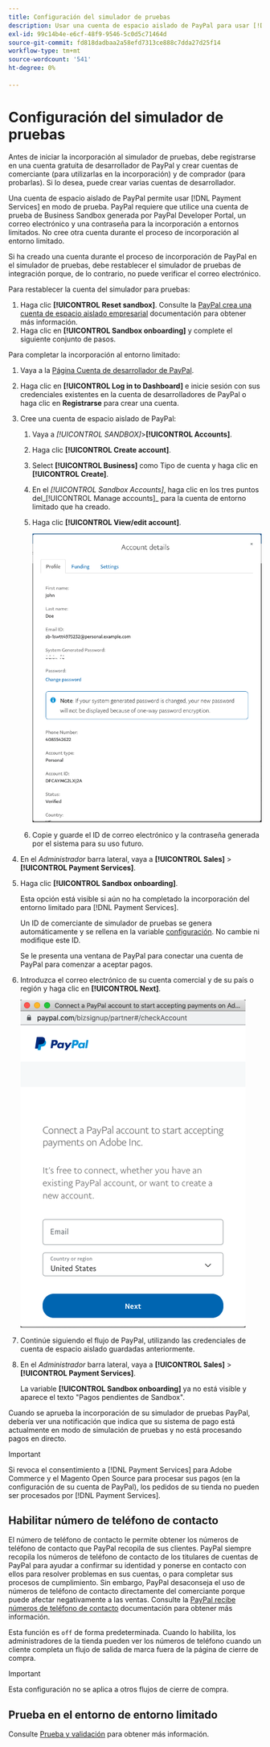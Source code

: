 ```yaml
---
title: Configuración del simulador de pruebas
description: Usar una cuenta de espacio aislado de PayPal para usar [!DNL Payment Services] en modo de prueba.
exl-id: 99c14b4e-e6cf-48f9-9546-5c0d5c71464d
source-git-commit: fd818dadbaa2a58efd7313ce888c7dda27d25f14
workflow-type: tm+mt
source-wordcount: '541'
ht-degree: 0%

---
```


# Configuración del simulador de pruebas

Antes de iniciar la incorporación al simulador de pruebas, debe registrarse en una cuenta gratuita de desarrollador de PayPal y crear cuentas de comerciante (para utilizarlas en la incorporación) y de comprador (para probarlas). Si lo desea, puede crear varias cuentas de desarrollador.

Una cuenta de espacio aislado de PayPal permite usar [!DNL Payment Services] en modo de prueba. PayPal requiere que utilice una cuenta de prueba de Business Sandbox generada por PayPal Developer Portal, un correo electrónico y una contraseña para la incorporación a entornos limitados. No cree otra cuenta durante el proceso de incorporación al entorno limitado.

Si ha creado una cuenta durante el proceso de incorporación de PayPal en el simulador de pruebas, debe restablecer el simulador de pruebas de integración porque, de lo contrario, no puede verificar el correo electrónico.

Para restablecer la cuenta del simulador para pruebas:

1. Haga clic **[!UICONTROL Reset sandbox]**. Consulte la [PayPal crea una cuenta de espacio aislado empresarial](https://developer.paypal.com/docs/api-basics/sandbox/accounts/#create-a-business-sandbox-account) documentación para obtener más información.
1. Haga clic en **[!UICONTROL Sandbox onboarding]** y complete el siguiente conjunto de pasos.

Para completar la incorporación al entorno limitado:

1. Vaya a la [Página Cuenta de desarrollador de PayPal](https://developer.paypal.com/developer/accounts/).
1. Haga clic en **[!UICONTROL Log in to Dashboard]** e inicie sesión con sus credenciales existentes en la cuenta de desarrolladores de PayPal o haga clic en **Registrarse** para crear una cuenta.
1. Cree una cuenta de espacio aislado de PayPal:
   1. Vaya a _[!UICONTROL SANDBOX]_>**[!UICONTROL Accounts]**.
   1. Haga clic **[!UICONTROL Create account]**.
   1. Select **[!UICONTROL Business]** como Tipo de cuenta y haga clic en **[!UICONTROL Create]**.
   1. En el _[!UICONTROL Sandbox Accounts]_, haga clic en los tres puntos del_[!UICONTROL Manage accounts]_ para la cuenta de entorno limitado que ha creado.
   1. Haga clic **[!UICONTROL View/edit account]**.

      ![PayPal: ver/editar la cuenta del simulador de pruebas](assets/onboarding-viewedit-sandbox.png)

   1. Copie y guarde el ID de correo electrónico y la contraseña generada por el sistema para su uso futuro.

1. En el _Administrador_ barra lateral, vaya a **[!UICONTROL Sales]** > **[!UICONTROL Payment Services]**.
1. Haga clic **[!UICONTROL Sandbox onboarding]**.

   Esta opción está visible si aún no ha completado la incorporación del entorno limitado para [!DNL Payment Services].

   Un ID de comerciante de simulador de pruebas se genera automáticamente y se rellena en la variable [configuración](configure-admin.md). No cambie ni modifique este ID.

   Se le presenta una ventana de PayPal para conectar una cuenta de PayPal para comenzar a aceptar pagos.

1. Introduzca el correo electrónico de su cuenta comercial y de su país o región y haga clic en **[!UICONTROL Next]**.

   ![PayPal - Conectar cuenta PayPal para pagos](assets/paypal-connectacct.png)

1. Continúe siguiendo el flujo de PayPal, utilizando las credenciales de cuenta de espacio aislado guardadas anteriormente.
1. En el _Administrador_ barra lateral, vaya a **[!UICONTROL Sales]** > **[!UICONTROL Payment Services]**.

   La variable **[!UICONTROL Sandbox onboarding]** ya no está visible y aparece el texto &quot;Pagos pendientes de Sandbox&quot;.

Cuando se aprueba la incorporación de su simulador de pruebas PayPal, debería ver una notificación que indica que su sistema de pago está actualmente en modo de simulación de pruebas y no está procesando pagos en directo.

>[!IMPORTANT]
>
>Si revoca el consentimiento a [!DNL Payment Services] para Adobe Commerce y el Magento Open Source para procesar sus pagos (en la configuración de su cuenta de PayPal), los pedidos de su tienda no pueden ser procesados por [!DNL Payment Services].

## Habilitar número de teléfono de contacto

El número de teléfono de contacto le permite obtener los números de teléfono de contacto que PayPal recopila de sus clientes. PayPal siempre recopila los números de teléfono de contacto de los titulares de cuentas de PayPal para ayudar a confirmar su identidad y ponerse en contacto con ellos para resolver problemas en sus cuentas, o para completar sus procesos de cumplimiento. Sin embargo, PayPal desaconseja el uso de números de teléfono de contacto directamente del comerciante porque puede afectar negativamente a las ventas. Consulte la [PayPal recibe números de teléfono de contacto](https://developer.paypal.com/docs/admin/checkout-settings/#get-contact-telephone-numbers) documentación para obtener más información.

Esta función es `off` de forma predeterminada. Cuando lo habilita, los administradores de la tienda pueden ver los números de teléfono cuando un cliente completa un flujo de salida de marca fuera de la página de cierre de compra.

>[!IMPORTANT]
>
>Esta configuración no se aplica a otros flujos de cierre de compra.

## Prueba en el entorno de entorno limitado

Consulte [Prueba y validación](test-validate.md) para obtener más información.
